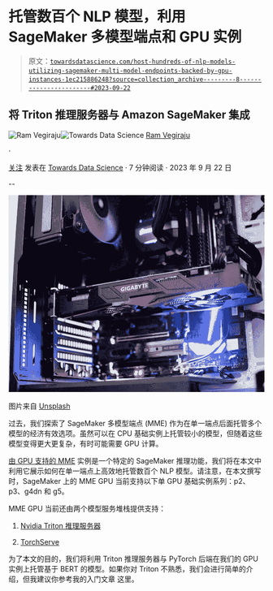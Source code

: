 # 托管数百个 NLP 模型，利用 SageMaker 多模型端点和 GPU 实例

> 原文：[`towardsdatascience.com/host-hundreds-of-nlp-models-utilizing-sagemaker-multi-model-endpoints-backed-by-gpu-instances-1ec215886248?source=collection_archive---------8-----------------------#2023-09-22`](https://towardsdatascience.com/host-hundreds-of-nlp-models-utilizing-sagemaker-multi-model-endpoints-backed-by-gpu-instances-1ec215886248?source=collection_archive---------8-----------------------#2023-09-22)

## 将 Triton 推理服务器与 Amazon SageMaker 集成

[](https://ram-vegiraju.medium.com/?source=post_page-----1ec215886248--------------------------------)![Ram Vegiraju](https://ram-vegiraju.medium.com/?source=post_page-----1ec215886248--------------------------------)[](https://towardsdatascience.com/?source=post_page-----1ec215886248--------------------------------)![Towards Data Science](https://towardsdatascience.com/?source=post_page-----1ec215886248--------------------------------) [Ram Vegiraju](https://ram-vegiraju.medium.com/?source=post_page-----1ec215886248--------------------------------)

·

[关注](https://medium.com/m/signin?actionUrl=https%3A%2F%2Fmedium.com%2F_%2Fsubscribe%2Fuser%2F6e49569edd2b&operation=register&redirect=https%3A%2F%2Ftowardsdatascience.com%2Fhost-hundreds-of-nlp-models-utilizing-sagemaker-multi-model-endpoints-backed-by-gpu-instances-1ec215886248&user=Ram+Vegiraju&userId=6e49569edd2b&source=post_page-6e49569edd2b----1ec215886248---------------------post_header-----------) 发表在 [Towards Data Science](https://towardsdatascience.com/?source=post_page-----1ec215886248--------------------------------) · 7 分钟阅读 · 2023 年 9 月 22 日

--

[](https://medium.com/m/signin?actionUrl=https%3A%2F%2Fmedium.com%2F_%2Fbookmark%2Fp%2F1ec215886248&operation=register&redirect=https%3A%2F%2Ftowardsdatascience.com%2Fhost-hundreds-of-nlp-models-utilizing-sagemaker-multi-model-endpoints-backed-by-gpu-instances-1ec215886248&source=-----1ec215886248---------------------bookmark_footer-----------)![](img/a0b73ef0eb92e36d0a4cc5bd7159c302.png)

图片来自 [Unsplash](https://unsplash.com/photos/6b5uqlWabB0)

过去，我们探索了 SageMaker 多模型端点 (MME) 作为在单一端点后面托管多个模型的经济有效选项。虽然可以在 CPU 基础实例上托管较小的模型，但随着这些模型变得更大更复杂，有时可能需要 GPU 计算。

[由 GPU 支持的 MME](https://aws.amazon.com/about-aws/whats-new/2022/10/amazon-sagemaker-cost-effectively-host-1000s-gpu-multi-model-endpoint/) 实例是一个特定的 SageMaker 推理功能，我们将在本文中利用它展示如何在单一端点上高效地托管数百个 NLP 模型。请注意，在本文撰写时，SageMaker 上的 MME GPU 当前支持以下单 GPU 基础实例系列：p2、p3、g4dn 和 g5。

MME GPU 当前还由两个模型服务堆栈提供支持：

1.  [Nvidia Triton 推理服务器](https://aws.amazon.com/blogs/machine-learning/run-multiple-deep-learning-models-on-gpu-with-amazon-sagemaker-multi-model-endpoints/)

1.  [TorchServe](https://aws.amazon.com/blogs/machine-learning/run-multiple-generative-ai-models-on-gpu-using-amazon-sagemaker-multi-model-endpoints-with-torchserve-and-save-up-to-75-in-inference-costs/)

为了本文的目的，我们将利用 Triton 推理服务器与 PyTorch 后端在我们的 GPU 实例上托管基于 BERT 的模型。如果你对 Triton 不熟悉，我们会进行简单的介绍，但我建议你参考我的入门文章 这里。
